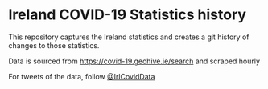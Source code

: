 # Ireland COVID-19 Statistics history

This repository captures the Ireland statistics and creates a git history of changes to those statistics.

Data is sourced from https://covid-19.geohive.ie/search and scraped hourly

For tweets of the data, follow [@IrlCovidData](https://twitter.com/IrlCovidData)
